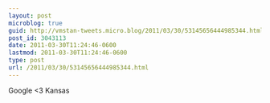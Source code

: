 ```yaml
---
layout: post
microblog: true
guid: http://vmstan-tweets.micro.blog/2011/03/30/53145656444985344.html
post_id: 3043113
date: 2011-03-30T11:24:46-0600
lastmod: 2011-03-30T11:24:46-0600
type: post
url: /2011/03/30/53145656444985344.html
---
```

Google &lt;3 Kansas
